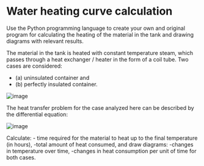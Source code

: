 # Water heating curve calculation

Use the Python programming language to create your own and original program for 
calculating the heating of the material in the tank and drawing diagrams with relevant results.

The material in the tank is heated with constant temperature steam, which passes through a heat 
exchanger / heater in the form of a coil tube. 
Two cases are considered: 
   - (a) uninsulated container and
   - (b) perfectly insulated container.

![image](https://user-images.githubusercontent.com/103597508/167320817-70867d10-69fc-4475-906f-0a3b28b0398c.png)

The heat transfer problem for the case analyzed here can be described by the differential equation:

![image](https://user-images.githubusercontent.com/103597508/167320841-4e3ad6a4-8bef-406f-b186-64dff6e7699b.png)

Calculate:
    - time required for the material to heat up to the final temperature (in hours),
    -total amount of heat consumed,
and draw diagrams:
    -changes in temperature over time,
    -changes in heat consumption per unit of time for both cases.




